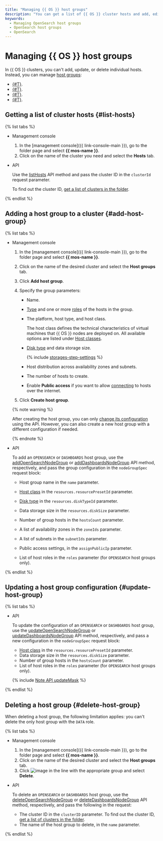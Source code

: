 ```yaml
---
title: "Managing {{ OS }} host groups"
description: "You can get a list of {{ OS }} cluster hosts and add, edit, or delete cluster host groups."
keywords:
  - Managing OpenSearch host groups
  - OpenSearch host groups
  - OpenSearch
---
```


# Managing {{ OS }} host groups

In {{ OS }} clusters, you can't add, update, or delete individual hosts. Instead, you can manage [host groups](../concepts/host-groups.md):

* [{#T}](#list-hosts).
* [{#T}](#add-host-group).
* [{#T}](#update-host-group).
* [{#T}](#delete-host-group).

## Getting a list of cluster hosts {#list-hosts}

{% list tabs %}

- Management console

   1. In the [management console]({{ link-console-main }}), go to the folder page and select **{{ mos-name }}**.
   1. Click on the name of the cluster you need and select the **Hosts** tab.

- API

   Use the [listHosts](../api-ref/Cluster/listHosts.md) API method and pass the cluster ID in the `clusterId` request parameter.

   To find out the cluster ID, [get a list of clusters in the folder](cluster-list.md#list-clusters).

{% endlist %}

## Adding a host group to a cluster {#add-host-group}

{% list tabs %}

- Management console

   1. In the [management console]({{ link-console-main }}), go to the folder page and select **{{ mos-name }}**.
   1. Click on the name of the desired cluster and select the **Host groups** tab.
   1. Click **Add host group**.
   1. Specify the group parameters:

      * Name.
      * [Type](../concepts/host-groups.md) and one or more [roles](../concepts/host-roles.md) of the hosts in the group.
      * The platform, host type, and host class.

         The host class defines the technical characteristics of virtual machines that {{ OS }} nodes are deployed on. All available options are listed under [Host classes](../concepts/instance-types.md).

      * [Disk type](../concepts/storage.md) and data storage size.

         {% include [storages-step-settings](../../_includes/mdb/settings-storages-no-broadwell.md) %}

      * Host distribution across availability zones and subnets.

      * The number of hosts to create.

      
      * Enable **Public access** if you want to allow [connecting](connect.md) to hosts over the internet.


   1. Click **Create host group**.

   {% note warning %}

   After creating the host group, you can only [change its configuration](#update-host-group) using the API. However, you can also create a new host group with a different configuration if needed.

   {% endnote %}

- API

   To add an `OPENSEARCH` or `DASHBOARDS` host group, use the [addOpenSearchNodeGroup](../api-ref/Cluster/addOpenSearchNodeGroup.md) or [addDashboardsNodeGroup](../api-ref/Cluster/addDashboardsNodeGroup.md) API method, respectively, and pass the group configuration in the `nodeGroupSpec` request block:

   * Host group name in the `name` parameter.
   * [Host class](../concepts/instance-types.md) in the `resources.resourcePresetId` parameter.
   * [Disk type](../concepts/storage.md) in the `resources.diskTypeId` parameter.
   * Data storage size in the `resources.diskSize` parameter.
   * Number of group hosts in the `hostsCount` parameter.
   * A list of availability zones in the `zoneIds` parameter.
   * A list of subnets in the `subnetIds` parameter.

   
   * Public access settings, in the `assignPublicIp` parameter.


   * List of host roles in the `roles` parameter (for `OPENSEARCH` host groups only).

{% endlist %}

## Updating a host group configuration {#update-host-group}

{% list tabs %}

- API

   To update the configuration of an `OPENSEARCH` or `DASHBOARDS` host group, use the [updateOpenSearchNodeGroup](../api-ref/Cluster/updateOpenSearchNodeGroup.md) or [updateDashboardsNodeGroup](../api-ref/Cluster/updateDashboardsNodeGroup.md) API method, respectively, and pass a new configuration in the `nodeGroupSpec` request block:

   * [Host class](../concepts/instance-types.md) in the `resources.resourcePresetId` parameter.
   * Data storage size in the `resources.diskSize` parameter.
   * Number of group hosts in the `hostsCount` parameter.
   * List of host roles in the `roles` parameter (for `OPENSEARCH` host groups only).

   {% include [Note API updateMask](../../_includes/note-api-updatemask.md) %}

{% endlist %}

## Deleting a host group {#delete-host-group}

When deleting a host group, the following limitation applies: you can't delete the only host group with the `DATA` role.

{% list tabs %}

- Management console

   1. In the [management console]({{ link-console-main }}), go to the folder page and select **{{ mos-name }}**.
   1. Click on the name of the desired cluster and select the **Host groups** tab.
   1. Click ![image](../../_assets/options.svg) in the line with the appropriate group and select **Delete**.

- API

   To delete an `OPENSEARCH` or `DASHBOARDS` host group, use the [deleteOpenSearchNodeGroup](../api-ref/Cluster/deleteOpenSearchNodeGroup.md) or [deleteDashboardsNodeGroup](../api-ref/Cluster/deleteDashboardsNodeGroup.md) API method, respectively, and pass the following in the request:

   * The cluster ID in the `clusterID` parameter. To find out the cluster ID, [get a list of clusters in the folder](cluster-list.md#list-clusters).
   * The name of the host group to delete, in the `name` parameter.

{% endlist %}

